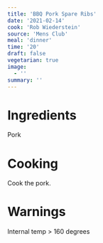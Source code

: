```yaml
---
title: 'BBQ Pork Spare Ribs'
date: '2021-02-14'
cook: 'Rob Wiederstein'
source: 'Mens Club'
meal: 'dinner'
time: '20'
draft: false
vegetarian: true
image:
  - ''
summary: ''
---
```


# Ingredients
Pork

# Cooking
Cook the pork.

# Warnings
Internal temp > 160 degrees
